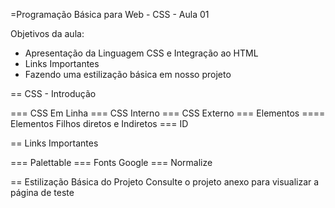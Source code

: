 =Programação Básica para Web - CSS - Aula 01

Objetivos da aula:

* Apresentação da Linguagem CSS e Integração ao HTML
* Links Importantes
* Fazendo uma estilização básica em nosso projeto

== CSS - Introdução

=== CSS Em Linha
=== CSS Interno
=== CSS Externo
=== Elementos
==== Elementos Filhos diretos e Indiretos
=== ID

== Links Importantes

=== Palettable
=== Fonts Google
=== Normalize

== Estilização Básica do Projeto
Consulte o projeto anexo para visualizar a página de teste
